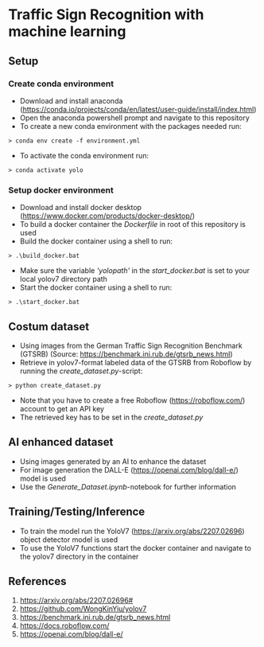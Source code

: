 # Traffic Sign Recognition with machine learning

## Setup
### Create conda environment
- Download and install anaconda (https://conda.io/projects/conda/en/latest/user-guide/install/index.html)
- Open the anaconda powershell prompt and navigate to this repository
- To create a new conda environment with the packages needed run:
```
> conda env create -f environment.yml
``` 
- To activate the conda environment run:
```
> conda activate yolo
``` 
### Setup docker environment
- Download and install docker desktop (https://www.docker.com/products/docker-desktop/)
- To build a docker container the *Dockerfile* in root of this repository is used
- Build the docker container using a shell to run:
```
> .\build_docker.bat
```
- Make sure the variable *'yolopath'* in the *start_docker.bat* is set to your local yolov7 directory path
- Start the docker container using a shell to run:
```
> .\start_docker.bat
```

## Costum dataset
- Using images from the German Traffic Sign Recognition Benchmark (GTSRB) (Source: https://benchmark.ini.rub.de/gtsrb_news.html)
- Retrieve in yolov7-format labeled data of the GTSRB from Roboflow by running the *create_dataset.py*-script:
```
> python create_dataset.py
```
- Note that you have to create a free Roboflow (https://roboflow.com/) account to get an API key 
- The retrieved key has to be set in the *create_dataset.py*

## AI enhanced dataset
- Using images generated by an AI to enhance the dataset
- For image generation the DALL-E (https://openai.com/blog/dall-e/) model is used
- Use the *Generate_Dataset.ipynb*-notebook for further information

## Training/Testing/Inference 
- To train the model run the YoloV7 (https://arxiv.org/abs/2207.02696) object detector model is used
- To use the YoloV7 functions start the docker container and navigate to the yolov7 directory in the container

## References
1. https://arxiv.org/abs/2207.02696#
2. https://github.com/WongKinYiu/yolov7
3. https://benchmark.ini.rub.de/gtsrb_news.html
4. https://docs.roboflow.com/
5. https://openai.com/blog/dall-e/